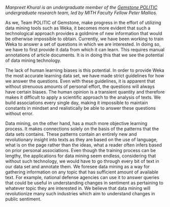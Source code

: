 _Manpreet Khural is an undergraduate member of the [Gemstone POLITIC](http://web.archive.org/web/20131220230110/http://teams.gemstone.umd.edu/classof2014/politic/) undergraduate research team, led by MITH Faculty Fellow Peter Mallios._

As we, Team POLITIC of Gemstone, make progress in the effort of utilizing data mining tools such as Weka, it becomes more evident that such a technological approach provides a goldmine of new information that would be otherwise impossible to obtain. Currently, we have been working to train Weka to answer a set of questions in which we are interested. In doing so, we have to first provide it data from which it can learn. This requires manual annotations of article documents. It is in doing this that we see the potential of data mining technology.

The lack of human learning biases is this potential. In order to provide Weka the most accurate learning data set, we have made strict guidelines for how we answer the questions. Even with these guidelines, it is apparent that without strenuous amounts of personal effort, the questions will always have certain biases. The human opinion is a transient quantity and therefore makes it difficult to apply a scientific approach to the analysis of texts. We build associations every single day, making it impossible to maintain constants in mindset and realistically be able to answer these questions without error.

Data mining, on the other hand, has a much more objective learning process. It makes connections solely on the basis of the patterns that the data sets contains. These patterns contain an entirely new and revolutionary insight into texts as they are based on the use of language, what is on the page rather than the ideas, what a reader often infers based on prior personal associations. Even though the training process can be lengthy, the applications for data mining seem endless, considering that without such technology, we would have to go through every bit of text in our data set and annotate them. We foresee data mining as a way for gathering information on any topic that has sufficient amount of available text. For example, national defense agencies can use it to answer queries that could be useful in understanding changes in sentiment as pertaining to whatever topic they are interested in. We believe that data mining will revolutionize many such industries which aim to understand changes in public sentiment.